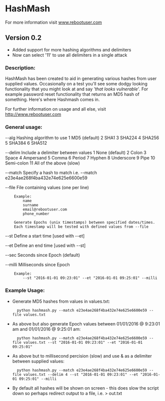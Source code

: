 # HashMash
For more information visit www.rebootuser.com

## Version 0.2
* Added support for more hashing algorithms and delimiters
* Now can select '11' to use all delimiters in a single attack

### Description:
HashMash has been created to aid in generating various hashes from user supplied values. Occasionally on a test you'll see some dodgy looking functionality that you might look at and say *'that looks vulnerable'*. For example password reset functionality that returns an MD5 hash of something. Here's where Hashmash comes in.

For further information on usage and all else, visit http://www.rebootuser.com

### General usage:

 --alg		Hashing algorithm to use 
			1 MD5 (default)
			2 SHA1
			3 SHA224
			4 SHA256
			5 SHA384
			6 SHA512

 --delim	Include a delimiter between values
			1 None (default)
			2 Colon
			3 Space
			4 Ampersand
			5 Comma
			6 Period
			7 Hyphen
			8 Underscore
			9 Pipe
		       10 Semi-colon
		       11 All of the above (slow)

 --match	Specify a hash to match i.e. --match e23e4ae268f4ba432e74e625e6600e59
 
 --file		File containing values (one per line)
		
		Example:
			name 
			surname
			email@rebootuser.com
			phone_number

 		Generate Epochs (unix timestamps) between specified dates/times.
 		Each timestamp will be tested with defined values from --file

 --st 		Define a start time [used with --et]

 --et 		Define an end time [used with --st]

 --sec 		Seconds since Epoch (default)

 --milli 	Milliseconds since Epoch 

 		Example:
 			--st "2016-01-01 09:23:01" --et "2016-01-01 09:25:01" --milli

### Example Usage:

* Generate MD5 hashes from values in values.txt:

		python hashmash.py --match e23e4ae268f4ba432e74e625e6600e59 --file values.txt


* As above but also generate Epoch values between 01/01/2016 @ 9:23:01 am and 01/01/2016 @ 9:25:01 am:

 		python hashmash.py --match e23e4ae268f4ba432e74e625e6600e59 --file values.txt --st "2016-01-01 09:23:01" --et "2016-01-01 09:25:01"

* As above but to millisecond percision (slow) and use & as a delimiter between supplied values:

		python hashmash.py --match e23e4ae268f4ba432e74e625e6600e59 --file values.txt --delim 4 --st "2016-01-01 09:23:01" --et "2016-01-01 09:25:01" --milli

* By default all hashes will be shown on screen - this does slow the script down so perhaps redirect output to a file, i.e. > out.txt
